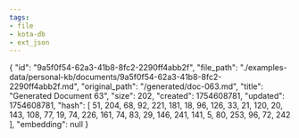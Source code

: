 ```yaml
---
tags:
- file
- kota-db
- ext_json
---
```

{
  "id": "9a5f0f54-62a3-41b8-8fc2-2290ff4abb2f",
  "file_path": "./examples-data/personal-kb/documents/9a5f0f54-62a3-41b8-8fc2-2290ff4abb2f.md",
  "original_path": "/generated/doc-063.md",
  "title": "Generated Document 63",
  "size": 202,
  "created": 1754608781,
  "updated": 1754608781,
  "hash": [
    51,
    204,
    68,
    92,
    221,
    181,
    18,
    96,
    126,
    33,
    21,
    120,
    20,
    143,
    108,
    77,
    19,
    74,
    226,
    161,
    74,
    83,
    29,
    146,
    241,
    141,
    5,
    80,
    253,
    96,
    72,
    242
  ],
  "embedding": null
}
